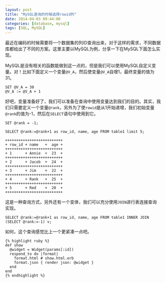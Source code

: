 ```yaml
---
layout: post
title: "MySQL查询的时候选择rowid列"
date: 2014-04-03 09:44:00
categories: [database, mysql]
tags: [SQL, MySQL]
---
```


最近在编码的时候需要将一个数据集的列ID查询出来，对于这样的需求，不同数据库都给出了不同的方案。这里主要以MySQL为例，分享一下在MySQL下面怎么实现。

MySQL是没有相关的函数能做到这一点的，但是我们可以使用MySQL自定义变量。对！比如下面定义一个变量`@V_A`，然后使变量`@V_A`自增1，最终变量的值为31。
    
    SET @V_A = 30
    @V_A := @V_A + 1

好吧，变量准备好了，我们可以准备在查询中使用变量达到我们的目的。其实，我们只需要定义一个变量`@rank`，另外为了使`rowid`是从1开始递增，我们初始变量`@rank`的值为-1，然后在`SELECT`语句中使用到它。

    SET @rank = -1;
    
    SELECT @rank:=@rank+1 as row_id, name, age FROM table1 limit 5;
    
    ++++++++++++++++++++++++++
    + row_id + name   +  age +
    ++++++++++++++++++++++++++
    + 1      + Annie  +  23  +
    ++++++++++++++++++++++++++
    + 2      + Jacob  +  24  +
    ++++++++++++++++++++++++++
    + 3      + Jim    +  22  +
    ++++++++++++++++++++++++++
    + 4      + Rank   +  25  +
    ++++++++++++++++++++++++++
    + 5      + Red    +  20  +
    ++++++++++++++++++++++++++
    
    
这是一种查询方式，另外还有一个变体，我们可以充分使用`JOIN`进行表连接查询实现。

    SELECT @rank:=@rank+1 as row_id, name, age FROM table1 INNER JOIN (SELECT @rank:=-1) v;
    
    
如何，这个查询感觉比上一个更紧凑一点吧。

    {% highlight ruby %}
    def show
      @widget = Widget(params[:id])
      respond_to do |format|
        format.html # show.html.erb
        format.json { render json: @widget }
      end
    end
    {% endhighlight %}
    
